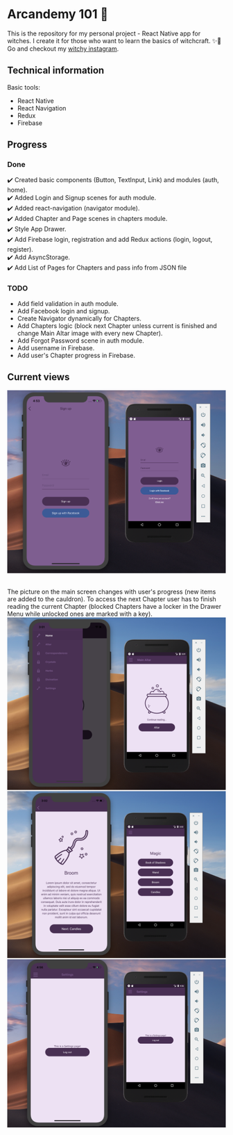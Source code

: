 # Arcandemy 101 🧙
This is the repository for my personal project - React Native app for witches. I create it for those who want to
learn the basics of witchcraft. ✨🔮 Go and checkout my [witchy instagram](https://www.instagram.com/arcandemy/).

## Technical information
Basic tools:
* React Native
* React Navigation
* Redux
* Firebase

## Progress
### Done
✔️ Created basic components (Button, TextInput, Link) and modules (auth, home). <br />
✔️ Added Login and Signup scenes for auth module. <br />
✔️ Added react-navigation (navigator module). <br />
✔️ Added Chapter and Page scenes in chapters module. <br />
✔️ Style App Drawer. <br />
✔️ Add Firebase login, registration and add Redux actions (login, logout, register). <br />
✔️ Add AsyncStorage. <br />
✔️ Add List of Pages for Chapters and pass info from JSON file <br />

### TODO
* Add field validation in auth module.
* Add Facebook login and signup.
* Create Navigator dynamically for Chapters.
* Add Chapters logic (block next Chapter unless current is finished and change Main Altar image with every new Chapter).
* Add Forgot Password scene in auth module.
* Add username in Firebase.
* Add user's Chapter progress in Firebase.

## Current views
![Login and registration](./assets/1.png) <br /><br />

The picture on the main screen changes with user's progress (new items are added to the cauldron).
To access the next Chapter user has to finish reading the current Chapter (blocked Chapters have a locker in the Drawer Menu while unlocked ones are marked with a key).
![Main screen and drawer menu](./assets/2.png) <br />
![Chapter and page screens](./assets/3.png) <br />
![Settings](./assets/4.png) <br />
